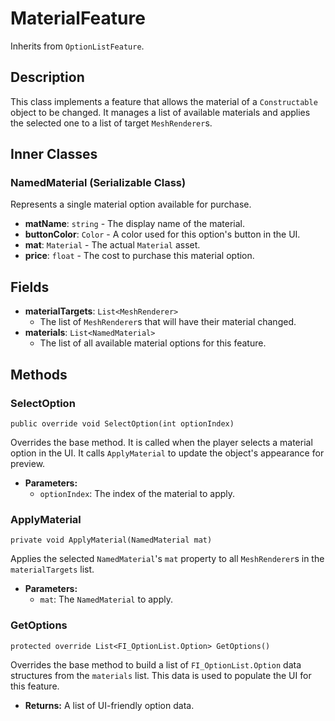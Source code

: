 # MaterialFeature

Inherits from `OptionListFeature`.

## Description

This class implements a feature that allows the material of a `Constructable` object to be changed. It manages a list of available materials and applies the selected one to a list of target `MeshRenderer`s.

## Inner Classes

### NamedMaterial (Serializable Class)
Represents a single material option available for purchase.
-   **matName**: `string` - The display name of the material.
-   **buttonColor**: `Color` - A color used for this option's button in the UI.
-   **mat**: `Material` - The actual `Material` asset.
-   **price**: `float` - The cost to purchase this material option.

## Fields

-   **materialTargets**: `List<MeshRenderer>`
    -   The list of `MeshRenderer`s that will have their material changed.
-   **materials**: `List<NamedMaterial>`
    -   The list of all available material options for this feature.

## Methods

### SelectOption
`public override void SelectOption(int optionIndex)`

Overrides the base method. It is called when the player selects a material option in the UI. It calls `ApplyMaterial` to update the object's appearance for preview.

-   **Parameters:**
    -   `optionIndex`: The index of the material to apply.

### ApplyMaterial
`private void ApplyMaterial(NamedMaterial mat)`

Applies the selected `NamedMaterial`'s `mat` property to all `MeshRenderer`s in the `materialTargets` list.

-   **Parameters:**
    -   `mat`: The `NamedMaterial` to apply.

### GetOptions
`protected override List<FI_OptionList.Option> GetOptions()`

Overrides the base method to build a list of `FI_OptionList.Option` data structures from the `materials` list. This data is used to populate the UI for this feature.

-   **Returns:** A list of UI-friendly option data.
